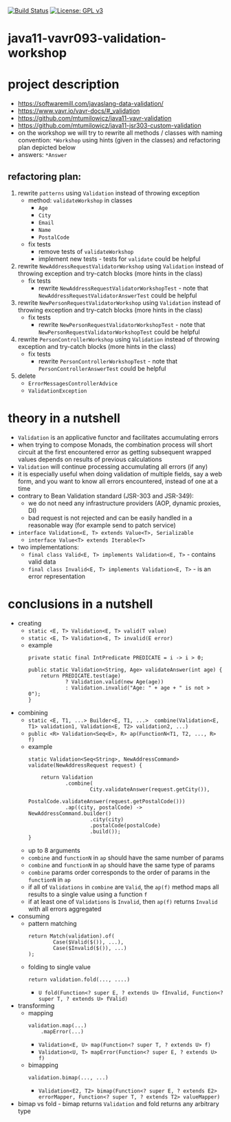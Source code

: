 [![Build Status](https://travis-ci.com/mtumilowicz/java11-vavr093-validation-workshop.svg?branch=master)](https://travis-ci.com/mtumilowicz/java11-vavr093-validation-workshop)
[![License: GPL v3](https://img.shields.io/badge/License-GPLv3-blue.svg)](https://www.gnu.org/licenses/gpl-3.0)
# java11-vavr093-validation-workshop

# project description
* https://softwaremill.com/javaslang-data-validation/  
* https://www.vavr.io/vavr-docs/#_validation  
* https://github.com/mtumilowicz/java11-vavr-validation
* https://github.com/mtumilowicz/java11-jsr303-custom-validation
* on the workshop we will try to rewrite all methods / classes with naming convention: `*Workshop` 
using hints (given in the classes) and refactoring plan depicted below
* answers: `*Answer`

## refactoring plan:
1. rewrite `patterns` using `Validation` instead of throwing exception
    * method: `validateWorkshop` in classes
        * `Age`
        * `City`
        * `Email`
        * `Name`
        * `PostalCode`
    * fix tests
        * remove tests of `validateWorkshop`
        * implement new tests - tests for `validate` could be helpful
1. rewrite `NewAddressRequestValidatorWorkshop` using `Validation` instead 
    of throwing exception and try-catch blocks (more hints in the class)
    * fix tests 
        * rewrite `NewAddressRequestValidatorWorkshopTest` - note that 
        `NewAddressRequestValidatorAnswerTest` could be helpful
1. rewrite `NewPersonRequestValidatorWorkshop` using `Validation` instead 
    of throwing exception and try-catch blocks (more hints in the class)
    * fix tests 
        * rewrite `NewPersonRequestValidatorWorkshopTest` - note that 
        `NewPersonRequestValidatorWorkshopTest` could be helpful
1. rewrite `PersonControllerWorkshop` using `Validation` instead
    of throwing exception and try-catch blocks (more hints in the class)
    * fix tests
        * rewrite `PersonControllerWorkshopTest` - note that
        `PersonControllerAnswerTest` could be helpful
1. delete
    * `ErrorMessagesControllerAdvice`
    * `ValidationException`

# theory in a nutshell
* `Validation` is an applicative functor and facilitates accumulating errors
* when trying to compose Monads, the combination process will short circuit at the first encountered error
    as getting subsequent wrapped values depends on results of previous calculations
* `Validation` will continue processing accumulating all errors (if any)
* it is especially useful when doing validation of multiple fields, say a web form, and you want to know 
all errors encountered, instead of one at a time
* contrary to Bean Validation standard (JSR-303 and JSR-349): 
    * we do not need any infrastructure providers (AOP, dynamic proxies, DI)
    * bad request is not rejected and can be easily handled in a reasonable way (for example
    send to patch service)
* `interface Validation<E, T> extends Value<T>, Serializable`
    * `interface Value<T> extends Iterable<T>`
* two implementations:
    * `final class Valid<E, T> implements Validation<E, T>` - contains valid data
    * `final class Invalid<E, T> implements Validation<E, T>` - is an error representation

# conclusions in a nutshell
* creating
    * `static <E, T> Validation<E, T> valid(T value)`
    * `static <E, T> Validation<E, T> invalid(E error)`
    * example
        ```
        private static final IntPredicate PREDICATE = i -> i > 0;
        
        public static Validation<String, Age> validateAnswer(int age) {
            return PREDICATE.test(age)
                    ? Validation.valid(new Age(age))
                    : Validation.invalid("Age: " + age + " is not > 0");
        }
        ```
* combining
    * `static <E, T1, ...> Builder<E, T1, ...> 
        combine(Validation<E, T1> validation1, Validation<E, T2> validation2, ...)`
    * `public <R> Validation<Seq<E>, R> ap(FunctionN<T1, T2, ..., R> f)`
    * example
        ```
        static Validation<Seq<String>, NewAddressCommand> validate(NewAddressRequest request) {
        
            return Validation
                    .combine(
                            City.validateAnswer(request.getCity()),
                            PostalCode.validateAnswer(request.getPostalCode()))
                    .ap((city, postalCode) -> NewAddressCommand.builder()
                            .city(city)
                            .postalCode(postalCode)
                            .build());
        }
        ```
    * up to 8 arguments
    * `combine` and `functionN` in `ap` should have the same number of params
    * `combine` and `functionN` in `ap` should have the same type of params
    * `combine` params order corresponds to the order of params in the `functionN` in `ap`
    * if all of `Validations` in `combine` are `Valid`, the `ap(f)` method maps all results 
    to a single value using a function `f`
    * if at least one of `Validations` is `Invalid`, then `ap(f)` returns `Invalid` with
    all errors aggregated
* consuming
    * pattern matching
        ```
        return Match(validation).of(
                Case($Valid($()), ...),
                Case($Invalid($()), ...)
        );
        ```
    * folding to single value
        ```
        return validation.fold(..., ....)
        ```
        * `U fold(Function<? super E, ? extends U> fInvalid, Function<? super T, ? extends U> fValid)`
* transforming
    * mapping
        ```
        validation.map(...)
            .mapError(...)
        ```
        * `Validation<E, U> map(Function<? super T, ? extends U> f)`
        * `Validation<U, T> mapError(Function<? super E, ? extends U> f)`
    * bimapping
        ```
        validation.bimap(..., ...)
        ```
        * `Validation<E2, T2> bimap(Function<? super E, ? extends E2> errorMapper, Function<? super T, ? extends T2> valueMapper)`
* bimap vs fold - bimap returns `Validation` and fold returns any arbitrary type